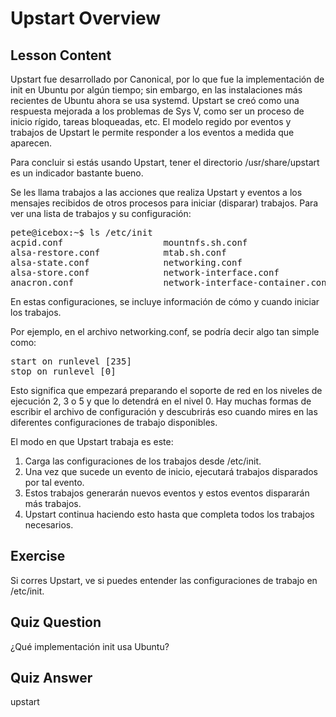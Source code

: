 # Upstart Overview

## Lesson Content

Upstart fue desarrollado por Canonical, por lo que fue la implementación de init en Ubuntu por algún tiempo; sin embargo, en las instalaciones más recientes de Ubuntu ahora se usa systemd. Upstart se creó como una respuesta mejorada a los problemas de Sys V, como ser un proceso de inicio rígido, tareas bloqueadas, etc. El modelo regido por eventos y trabajos de Upstart le permite responder a los eventos a medida que aparecen.

Para concluir si estás usando Upstart, tener el directorio /usr/share/upstart es un indicador bastante bueno.

Se les llama trabajos a las acciones que realiza Upstart y eventos a los mensajes recibidos de otros procesos para iniciar (disparar) trabajos. Para ver una lista de trabajos y su configuración:

<pre>
pete@icebox:~$ ls /etc/init
acpid.conf                   mountnfs.sh.conf
alsa-restore.conf            mtab.sh.conf
alsa-state.conf              networking.conf
alsa-store.conf              network-interface.conf
anacron.conf                 network-interface-container.conf
</pre>

En estas configuraciones, se incluye información de cómo y cuando iniciar los trabajos.

Por ejemplo, en el archivo networking.conf, se podría decir algo tan simple como:

<pre>
start on runlevel [235]
stop on runlevel [0]
</pre>

Esto significa que empezará preparando el soporte de red en los niveles de ejecución 2, 3 o 5 y que lo detendrá en el nivel 0. Hay muchas formas de escribir el archivo de configuración y descubrirás eso cuando mires en las diferentes configuraciones de trabajo disponibles.

El modo en que Upstart trabaja es este:

<ol>
<li>Carga las configuraciones de los trabajos desde /etc/init.</li>
<li>Una vez que sucede un evento de inicio, ejecutará trabajos disparados por tal evento.</li>
<li>Estos trabajos generarán nuevos eventos y estos eventos dispararán más trabajos.</li>
<li>Upstart continua haciendo esto hasta que completa todos los trabajos necesarios.</li>
</ol>

## Exercise

Si corres Upstart, ve si puedes entender las configuraciones de trabajo en /etc/init.

## Quiz Question

¿Qué implementación init usa Ubuntu?

## Quiz Answer

upstart

